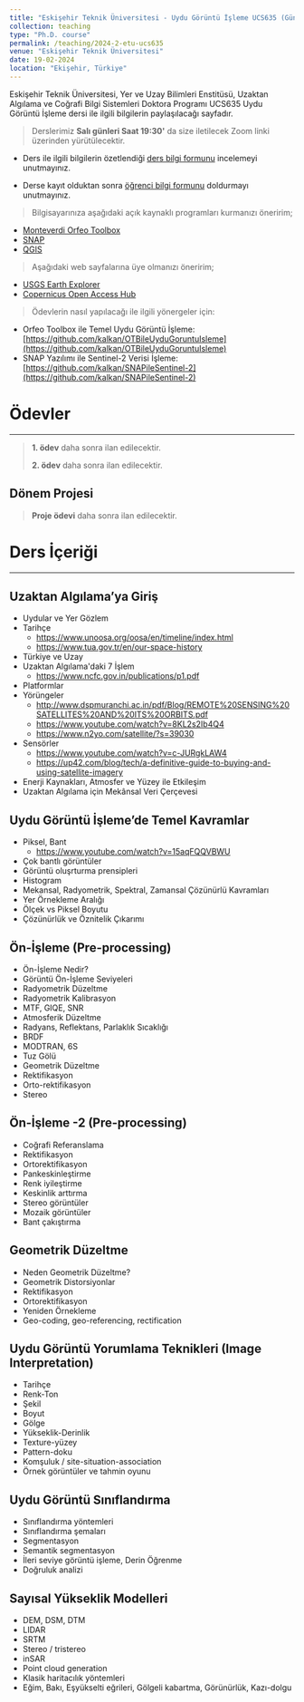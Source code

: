 ```yaml
---
title: "Eskişehir Teknik Üniversitesi - Uydu Görüntü İşleme UCS635 (Güncel) - 2024"
collection: teaching
type: "Ph.D. course"
permalink: /teaching/2024-2-etu-ucs635
venue: "Eskişehir Teknik Üniversitesi"
date: 19-02-2024
location: "Ekişehir, Türkiye"
---
```


Eskişehir Teknik Üniversitesi, Yer ve Uzay Bilimleri Enstitüsü, Uzaktan Algılama ve Coğrafi Bilgi Sistemleri Doktora Programı UCS635 Uydu Görüntü İşleme dersi ile ilgili bilgilerin paylaşılacağı sayfadır.

> Derslerimiz **Salı günleri Saat 19:30'** da size iletilecek Zoom linki üzerinden yürütülecektir.

* Ders ile ilgili bilgilerin özetlendiği [ders bilgi formunu](http://kalkan.github.io/files/ucs635-2019/UCS635_2019_UyduGoruntuIsleme_KaanKalkan.pdf) incelemeyi unutmayınız.

* Derse kayıt olduktan sonra [öğrenci bilgi formunu](https://goo.gl/forms/nQR3TQm4LoK9DMDJ3) doldurmayı unutmayınız.

> Bilgisayarınıza aşağıdaki açık kaynaklı programları kurmanızı öneririm;
* [Monteverdi Orfeo Toolbox](https://www.orfeo-toolbox.org/download/)
* [SNAP](https://step.esa.int/main/download/snap-download/)
* [QGIS](https://qgis.org/en/site/forusers/download.html)

> Aşağıdaki web sayfalarına üye olmanızı öneririm;
* [USGS Earth Explorer](https://earthexplorer.usgs.gov/)
* [Copernicus Open Access Hub](https://scihub.copernicus.eu/dhus/#/home)

> Ödevlerin nasıl yapılacağı ile ilgili yönergeler için:
* Orfeo Toolbox ile Temel Uydu Görüntü İşleme: [https://github.com/kalkan/OTBileUyduGoruntuIsleme](https://github.com/kalkan/OTBileUyduGoruntuIsleme)
* SNAP Yazılımı ile Sentinel-2 Verisi İşleme: [https://github.com/kalkan/SNAPileSentinel-2](https://github.com/kalkan/SNAPileSentinel-2)

# Ödevler
------
> **1. ödev** daha sonra ilan edilecektir.
> 
> **2. ödev** daha sonra ilan edilecektir.

Dönem Projesi
------
> **Proje ödevi** daha sonra ilan edilecektir.

# Ders İçeriği
------
## Uzaktan Algılama’ya Giriş
* Uydular ve Yer Gözlem
* Tarihçe
  * https://www.unoosa.org/oosa/en/timeline/index.html
  * https://www.tua.gov.tr/en/our-space-history
* Türkiye ve Uzay
* Uzaktan Algılama'daki 7 İşlem
  * https://www.ncfc.gov.in/publications/p1.pdf
* Platformlar
* Yörüngeler
  * http://www.dspmuranchi.ac.in/pdf/Blog/REMOTE%20SENSING%20SATELLITES%20AND%20ITS%20ORBITS.pdf
  * https://www.youtube.com/watch?v=8KL2s2Ib4Q4
  * https://www.n2yo.com/satellite/?s=39030
* Sensörler
  * https://www.youtube.com/watch?v=c-JURgkLAW4
  * https://up42.com/blog/tech/a-definitive-guide-to-buying-and-using-satellite-imagery
* Enerji Kaynakları, Atmosfer ve Yüzey ile Etkileşim
* Uzaktan Algılama için Mekânsal Veri Çerçevesi

## Uydu Görüntü İşleme’de Temel Kavramlar
* Piksel, Bant
  * https://www.youtube.com/watch?v=15aqFQQVBWU
* Çok bantlı görüntüler
* Görüntü oluşrturma prensipleri
* Histogram
* Mekansal, Radyometrik, Spektral, Zamansal Çözünürlü Kavramları
* Yer Örnekleme Aralığı
* Ölçek vs Piksel Boyutu
* Çözünürlük ve Öznitelik Çıkarımı

## Ön-İşleme (Pre-processing)
* Ön-İşleme Nedir?
* Görüntü Ön-İşleme Seviyeleri
* Radyometrik Düzeltme
* Radyometrik Kalibrasyon
* MTF, GIQE, SNR
* Atmosferik Düzeltme
* Radyans, Reflektans, Parlaklık Sıcaklığı
* BRDF
* MODTRAN, 6S
* Tuz Gölü
* Geometrik Düzeltme
* Rektifikasyon
* Orto-rektifikasyon
* Stereo

## Ön-İşleme -2  (Pre-processing)
* Coğrafi Referanslama
* Rektifikasyon
* Ortorektifikasyon
* Pankeskinleştirme
* Renk iyileştirme
* Keskinlik arttırma
* Stereo görüntüler
* Mozaik görüntüler
* Bant çakıştırma

## Geometrik Düzeltme
* Neden Geometrik Düzeltme?
* Geometrik Distorsiyonlar
* Rektifikasyon
* Ortorektifikasyon
* Yeniden Örnekleme
* Geo-coding, geo-referencing, rectification

## Uydu Görüntü Yorumlama Teknikleri (Image Interpretation)
* Tarihçe
* Renk-Ton
* Şekil
* Boyut
* Gölge
* Yükseklik-Derinlik
* Texture-yüzey
* Pattern-doku
* Komşuluk / site-situation-association
* Örnek görüntüler ve tahmin oyunu

## Uydu Görüntü Sınıflandırma
* Sınıflandırma yöntemleri
* Sınıflandırma şemaları
* Segmentasyon
* Semantik segmentasyon
* İleri seviye görüntü işleme, Derin Öğrenme
* Doğruluk analizi

## Sayısal Yükseklik Modelleri
* DEM, DSM, DTM
* LIDAR
* SRTM
* Stereo / tristereo
* inSAR
* Point cloud generation
* Klasik haritacılık yöntemleri
* Eğim, Bakı, Eşyükselti eğrileri, Gölgeli kabartma, Görünürlük, Kazı-dolgu
